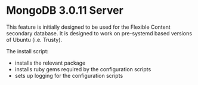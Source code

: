MongoDB 3.0.11 Server
=====================

This feature is initially designed to be used for the Flexible Content secondary database. 
It is designed to work on pre-systemd based versions of Ubuntu (i.e. Trusty).

The install script:
 - installs the relevant package
 - installs ruby gems required by the configuration scripts
 - sets up logging for the configuration scripts